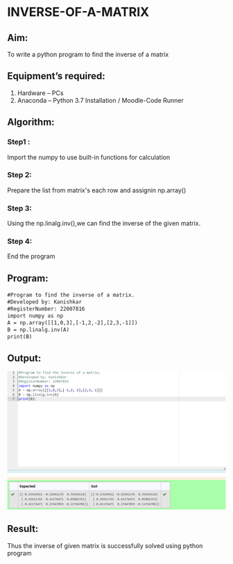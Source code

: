 # INVERSE-OF-A-MATRIX

## Aim:

To write a python program to find the inverse of a matrix

## Equipment’s required:

1. 	Hardware – PCs
2. 	Anaconda – Python 3.7 Installation / Moodle-Code Runner

## Algorithm:

### Step1 : 
Import the numpy to use built-in functions for calculation
### Step 2:
Prepare the list from matrix's each row and assignin np.array() 
### Step 3:
Using the np.linalg.inv(),we can find the inverse of the given matrix. 
### Step 4: 
End the program

## Program:
```
#Program to find the inverse of a matrix.
#Developed by: Kanishkar
#RegisterNumber: 22007816
import numpy as np
A = np.array([[1,0,3],[-1,2,-2],[2,3,-1]])
B = np.linalg.inv(A)
print(B)
```
## Output:
![](inverseofamatrix.png)
## Result:

Thus the inverse of given matrix is successfully solved using python program

